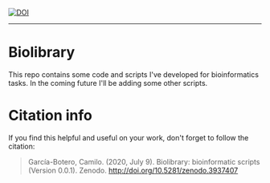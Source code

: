 
[![DOI](https://zenodo.org/badge/DOI/10.5281/zenodo.3937406.svg)](https://doi.org/10.5281/zenodo.3937406)
***

# Biolibrary

This repo contains some code and scripts I've developed for bioinformatics tasks. In the coming future I'll be adding some other scripts.

# Citation info

If you find this helpful and useful on your work, don't forget to follow the citation:

> García-Botero, Camilo. (2020, July 9). Biolibrary: bioinformatic scripts (Version 0.0.1). Zenodo. http://doi.org/10.5281/zenodo.3937407